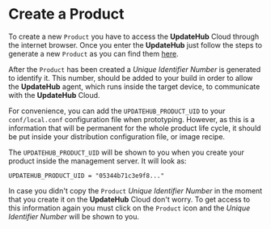 # Create a Product

To create a new `Product` you have to access the **UpdateHub** Cloud through the internet browser. Once you enter the **UpdateHub** just follow the steps to generate a new `Product` as you can find them [here](../dashboard/creating-product.md).

After the `Product` has been created a _Unique Identifier Number_ is generated to identify it. This number, should be added to your build in order to allow the **UpdateHub** agent, which runs inside the target device, to communicate with the **UpdateHub** Cloud.

For convenience, you can add the `UPDATEHUB_PRODUCT_UID` to your `conf/local.conf` configuration file when prototyping. However, as this is a information that will be permanent for the whole product life cycle, it should be put inside your distribution configuration file, or image recipe.

The `UPDATEHUB_PRODUCT_UID` will be shown to you when you create your product inside the management server. It will look as:

```
UPDATEHUB_PRODUCT_UID = "05344b71c3e9f8..."
```

In case you didn't copy the `Product` _Unique Identifier Number_ in the moment that you create it on the **UpdateHub** Cloud don't worry. To get access to this information again you must click on the `Product` icon and the _Unique Identifier Number_ will be shown to you.
